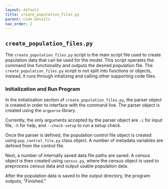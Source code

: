 ```yaml
---
layout: default
title: create_population_files.py
parent: Code Details
nav_order: 2
---
```


## `create_population_files.py`
The `create_population_files.py` script is the main script file used to create population data that can be used for the model. This script operates the command line functionality and outputs the desired population file. The `create_population_files.py` script is not split into functions or objects, instead, it runs through intializing and calling other supporting code files.

### Initialization and Run Program
In the initialization section of `create_population_files.py`, the parser object is created in order to interface with the command line. The parser object is created using the `argparse` library. 

Currently, the only arguments accepted by the parser object are `-i` for input file, `-h` for help, and `--check-setup` to run a setup check. 

Once the parser is defined, the population control file object is created using `pop_control_file.py` class object. A number of metadata variables are defined from the control file. 

Next, a number of internally saved data file paths are saved. A census object is then created using `census.py`, where the census object is used to preprocess census data and output usable population data. 

After the population data is saved to the output directory, the program outputs, "Finished." 
